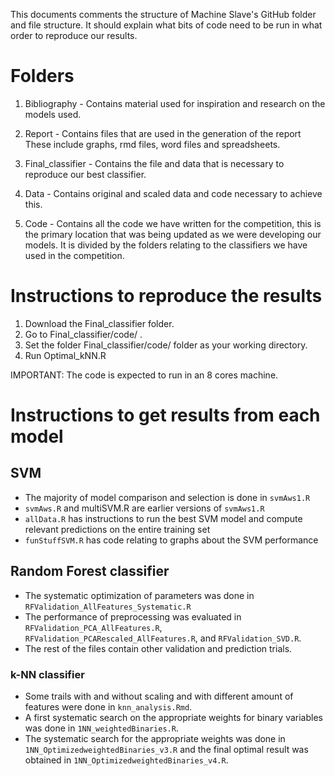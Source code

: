 This documents comments the structure of Machine Slave's 
GitHub folder and file structure. It should explain what bits of code
need to be run in what order to reproduce our results. 

# Folders #

1. Bibliography - Contains material used for inspiration and research on
the models used.

2. Report - Contains files that are used in the generation of the report
These include graphs, rmd files, word files and spreadsheets.

3. Final_classifier - Contains the file and data that is necessary to 
reproduce our best classifier.

4. Data - Contains original and scaled data and code necessary to achieve 
this.

5. Code - Contains all the code we have written for the competition, this
is the primary location that was being updated as we were developing our
models. It is divided by the folders relating to the classifiers we have
used in the competition. 

# Instructions to reproduce the results #

1. Download the Final_classifier folder.
2. Go to Final_classifier/code/ .
2. Set the folder Final_classifier/code/ folder as your working directory.
3. Run Optimal_kNN.R

IMPORTANT: The code is expected to run in an 8 cores machine.

# Instructions to get results from each model #

## SVM ##

- The majority of model comparison and selection is done in `svmAws1.R`
- `svmAws.R` and multiSVM.R are earlier versions of `svmAws1.R`
- `allData.R` has instructions to run the best SVM model and compute 
relevant predictions on the entire training set
- `funStuffSVM.R` has code relating to graphs about the SVM performance

## Random Forest classifier ##

- The systematic optimization of parameters was done in `RFValidation_AllFeatures_Systematic.R`
- The performance of preprocessing was evaluated in `RFValidation_PCA_AllFeatures.R`, `RFValidation_PCARescaled_AllFeatures.R`, and `RFValidation_SVD.R`.
- The rest of the files contain other validation and prediction trials.

### k-NN classifier ###

- Some trails with and without scaling and with different amount of features were done in `knn_analysis.Rmd`.
- A first systematic search on the appropriate weights for binary variables was done in `1NN_weightedBinaries.R`.
- The systematic search for the appropriate weights was done in `1NN_OptimizedweightedBinaries_v3.R` and the final optimal result was obtained in `1NN_OptimizedweightedBinaries_v4.R`.